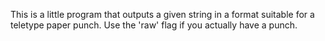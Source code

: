 This is a little program that outputs a given string in a format
suitable for a teletype paper punch. Use the 'raw' flag if you
actually have a punch.

